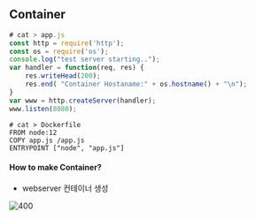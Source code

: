 ## Container
``` js
# cat > app.js
const http = require('http');
const os = require('os');
console.log("test server starting..");
var handler = function(req, res) {
	res.writeHead(200);
	res.end( "Container Hostaname:" + os.hostname() + "\n");
}
var www = http.createServer(handler);
www.listen(8080);
```

``` docker
# cat > Dockerfile
FROM node:12
COPY app.js /app.js
ENTRYPOINT ["node", "app.js"]
```

#### How to make Container?
* webserver 컨테이너 생성

![400](https://i.imgur.com/ieHmQvH.png)
